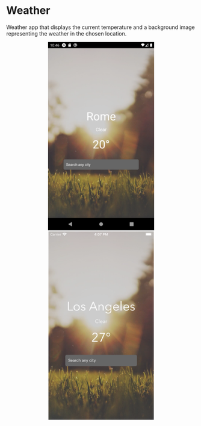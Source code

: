 # Weather 

Weather app that displays the current temperature and a background image representing the weather in the chosen location. 


<div align="center">
    <img src="screens/android.png" height="500"/>  
    <img src="screens/iOS.png" height="500"/>
</div>
